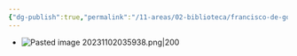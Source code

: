 ```yaml
---
{"dg-publish":true,"permalink":"/11-areas/02-biblioteca/francisco-de-goya-jeaninne-baticle/","noteIcon":""}
---
```


- ![Pasted image 20231102035938.png|200](/img/user/10%20Entrada%20%F0%9F%9B%92/%F0%9F%92%BE%20Adjuntos/Pasted%20image%2020231102035938.png)